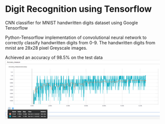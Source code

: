 # Digit Recognition using Tensorflow
CNN classifier for MNIST handwritten digits dataset using Google Tensorflow

Python-Tensorflow implementation of convolutional neural network to correctly classify handwritten digits from 0-9. The handwritten digits from mnist are 28x28 pixel Greyscale images.

Achieved an accuracy of 98.5% on the test data
![Accuracy](https://github.com/anilmarella/mnist_digit_recog/blob/master/accuracy.png?raw=true "Accuracy vs iterations")
